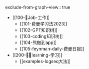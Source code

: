exclude-from-graph-view:: true

- [[100-👷Job-工作]]
	- [[101-费曼学习法2023]]
	- [[102-GPT知识树]]
	- [[103-coding知识树]]
	- [[104-熊做到app]]
	- [[105-feynman-daily-费曼日报]]
- [[200-🧑‍🎓learning-学习]]
	- [[examples-logseq大法]]